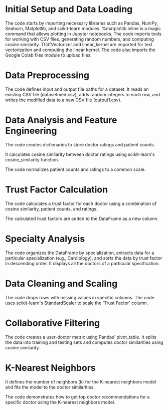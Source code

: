 # Initial Setup and Data Loading

The code starts by importing necessary libraries such as Pandas, NumPy, Seaborn, Matplotlib, and scikit-learn modules.
%matplotlib inline is a magic command that allows plotting in Jupyter notebooks.
The code imports tools for working with CSV files, generating random numbers, and computing cosine similarity.
TfidfVectorizer and linear_kernel are imported for text vectorization and computing the linear kernel.
The code also imports the Google Colab files module to upload files.

# Data Preprocessing

The code defines input and output file paths for a dataset.
It reads an existing CSV file (datasetmed.csv), adds random integers to each row, and writes the modified data to a new CSV file (output1.csv).

# Data Analysis and Feature Engineering

The code creates dictionaries to store doctor ratings and patient counts.

It calculates cosine similarity between doctor ratings using scikit-learn's cosine_similarity function.

The code normalizes patient counts and ratings to a common scale.

# Trust Factor Calculation

The code calculates a trust factor for each doctor using a combination of cosine similarity, patient counts, and ratings.

The calculated trust factors are added to the DataFrame as a new column.

# Specialty Analysis

The code organizes the DataFrame by specialization, extracts data for a particular specialization (e.g., Cardiology), and sorts the data by trust factor in descending order. It displays all the doctors of a particular specification.


# Data Cleaning and Scaling

The code drops rows with missing values in specific columns.
The code uses scikit-learn's StandardScaler to scale the 'Trust Factor' column.

# Collaborative Filtering

The code creates a user-doctor matrix using Pandas' pivot_table.
It splits the data into training and testing sets and computes doctor similarities using cosine similarity.

# K-Nearest Neighbors

It defines the number of neighbors (k) for the K-nearest neighbors model and fits the model to the doctor similarities.

The code demonstrates how to get top doctor recommendations for a specific doctor using the K-nearest neighbors model.



